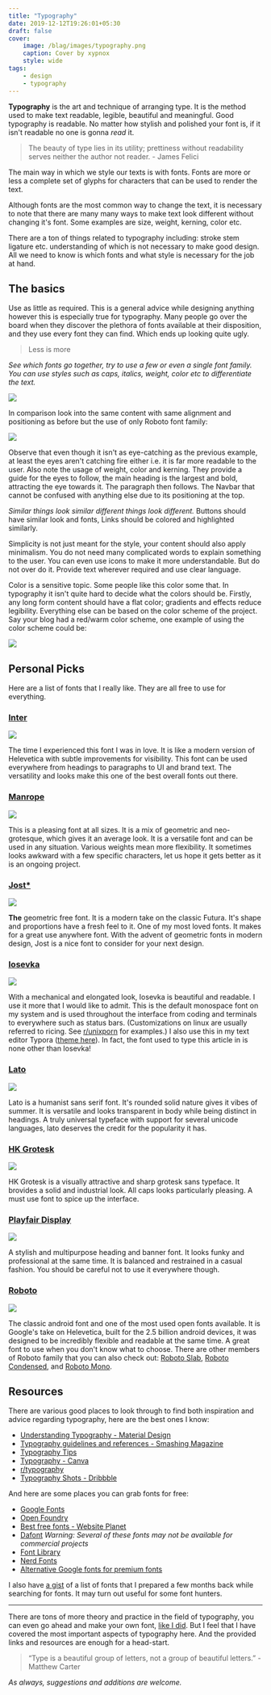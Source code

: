 ```yaml
---
title: "Typography"
date: 2019-12-12T19:26:01+05:30
draft: false
cover:
    image: /blag/images/typography.png
    caption: Cover by xypnox
    style: wide
tags:
    - design
    - typography
---
```


**Typography** is the art and technique of arranging type. It is the method used to make text readable, legible, beautiful and meaningful. Good typography is readable. No matter how stylish and polished your font is, if it isn't readable no one is gonna *read* it.

> The beauty of type lies in its utility; prettiness without readability serves neither the author not reader. - James Felici

The main way in which we style our texts is with fonts. Fonts are more or less a complete set of glyphs for characters that can be used to render the text.

Although fonts are the most common way to change the text, it is necessary to note that there are many many ways to make text look different without changing it's font. Some examples are size, weight, kerning, color etc.

There are a ton of things related to typography including: stroke stem ligature etc. understanding of which is not necessary to make good design. All we need to know is which fonts and what style is necessary for the job at hand.

## The basics

Use as little as required. This is a general advice while designing anything however this is especially true for typography. Many people go over the board when they discover the plethora of fonts available at their disposition, and they use every font they can find. Which ends up looking quite ugly.

> Less is more 

*See which fonts go together, try to use a few or even a single font family. You can use styles such as caps, italics, weight, color etc to differentiate the text.*

![](https://i.imgur.com/LIY4e4p.png)

In comparison look into the same content with same alignment and positioning as before but the use of only Roboto font family:

![](https://i.imgur.com/XZ7rId3.png)

Observe that even though it isn't as eye-catching as the previous example, at least the eyes aren't catching fire either i.e. it is far more readable to the user. Also note the usage of weight, color and kerning. They provide a guide for the eyes to follow, the main heading is the largest and bold, attracting the eye towards it. The paragraph then follows. The Navbar that cannot be confused with anything else due to its positioning at the top. 

*Similar things look similar different things look different.* Buttons should have similar look and fonts, Links should be colored and highlighted similarly. 

Simplicity is not just meant for the style, your content should also apply minimalism. You do not need many complicated words to explain something to the user. You can even use icons to make it more understandable. But do not over do it. Provide text wherever required and use clear language.

Color is a sensitive topic. Some people like this color some that. In typography it isn't quite hard to decide what the colors should be. Firstly, any long form content should have a flat color; gradients and effects reduce legibility. Everything else can be based on the color scheme of the project. Say your blog had a red/warm color scheme, one example of using the color scheme could be:

![](https://i.imgur.com/bGjS8Ca.png)

## Personal Picks

Here are a list of fonts that I really like. They are all free to use for everything.

### [Inter](https://rsms.me/inter/)

![](https://i.imgur.com/8otQbVs.png)

The time I experienced this font I was in love. It is like a modern version of Helevetica with subtle improvements for visibility. This font can be used everywhere from headings to paragraphs to UI and brand text. The versatility and looks make this one of the best overall fonts out there.

### [Manrope](https://github.com/sharanda/manrope)

![](https://i.imgur.com/BrOKvPy.png)

This is a pleasing font at all sizes. It is a mix of geometric and neo-grotesque, which gives it an average look. It is a versatile font and can be used in any situation. Various weights mean more flexibility. It sometimes looks awkward with a few specific characters, let us hope it gets better as it is an ongoing project.

### [Jost*](https://indestructibletype.com/Jost.html)

![](https://i.imgur.com/0sA3qp7.png)

**The** geometric free font. It is a modern take on the classic Futura. It's shape and proportions have a fresh feel to it. One of my most loved fonts. It makes for a great use anywhere font. With the advent of geometric fonts in modern design, Jost is a nice font to consider for your next design.

### [Iosevka](https://github.com/be5invis/Iosevka)

![](https://i.imgur.com/OfyGVbA.png)

With a mechanical and elongated look, Iosevka is beautiful and readable. I use it more that I would like to admit. This is the default monospace font on my system and is used throughout the interface from coding and terminals to everywhere such as status bars. (Customizations on linux are usually referred to ricing. See [r/unixporn](https://www.reddit.com/r/unixporn/top/?t=all) for examples.) I also use this in my text editor Typora ([theme here](https://theme.typora.io/theme/Xydark/)). In fact, the font used to type this article in is none other than Iosevka!

### [Lato](http://www.latofonts.com/)

![](https://i.imgur.com/Nxpnupa.png)

Lato is a humanist sans serif font. It's rounded solid nature gives it vibes of summer. It is versatile and looks transparent in body while being distinct in headings. A truly universal typeface with support for several unicode languages, lato deserves the credit for the popularity it has.

### [HK Grotesk](https://hanken.co/products/hk-grotesk)

![](https://i.imgur.com/gEWvPV5.png)

HK Grotesk is a visually attractive and sharp grotesk sans typeface. It brovides a solid and industrial look. All caps looks particularly pleasing. A must use font to spice up the interface.

### [Playfair Display](https://github.com/clauseggers/Playfair-Display)

![](https://i.imgur.com/ZHJWck8.png)

A stylish and multipurpose heading and banner font. It looks funky and professional at the same time. It is balanced and restrained in a casual fashion. You should be careful not to use it everywhere though.

### [Roboto](https://fonts.google.com/specimen/Roboto)

![](https://i.imgur.com/WpvykbE.png)

The classic android font and one of the most used open fonts available. It is Google's take on Helevetica, built for the 2.5 billion android devices, it was designed to be incredibly flexible and readable at the same time. A great font to use when you don't know what to choose. There are other members of Roboto family that you can also check out: [Roboto Slab](https://fonts.google.com/specimen/Roboto+Slab), [Roboto Condensed](https://fonts.google.com/specimen/Roboto+Condensed), and [Roboto Mono](https://fonts.google.com/specimen/Roboto+Mono).

## Resources

There are various good places to look through to find both inspiration and advice regarding typography, here are the best ones I know:

- [Understanding Typography - Material Design](https://material.io/design/typography/understanding-typography.html)
- [Typography guidelines and references - Smashing Magazine](https://www.smashingmagazine.com/typography-guidelines-and-references) 
- [Typography Tips](https://www.creativelive.com/blog/typography-tips/)
- [Typography - Canva](https://www.canva.com/learn/typography-design/)
- [r/typography](https://www.reddit.com/r/typography)
- [Typography Shots - Dribbble](https://dribbble.com/shots/popular/typography)

And here are some places you can grab fonts for free:

- [Google Fonts](https://material.io/design/typography/understanding-typography.html)
- [Open Foundry](https://open-foundry.com/fonts)
- [Best free fonts - Website Planet](https://www.websiteplanet.com/blog/best-free-fonts/)
- [Dafont](https://www.dafont.com/) *Warning: Several of these fonts may not be available for commercial projects*
- [Font Library](https://fontlibrary.org/)
- [Nerd Fonts](https://github.com/ryanoasis/nerd-fonts)
- [Alternative Google fonts for premium fonts](https://designtheway.com/most-used-fonts-alternative-google-fonts/)

I also have [a gist](https://gist.github.com/xypnox/b1364330ef326172b2f84a89d08e5e96) of a list of fonts that I prepared a few months back while searching for fonts. It may turn out useful for some font hunters.

---

There are tons of more theory and practice in the field of typography, you can even go ahead and make your own font, [like I did](https://github.com/xypnox/Oliver/). But I feel that I have covered the most important aspects of typography here. And the provided links and resources are enough for a head-start.

> “Type is a beautiful group of letters, not a group of beautiful letters.” - Matthew Carter  

*As always, suggestions and additions are welcome.*